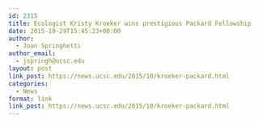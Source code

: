 ```yaml
---
id: 2315
title: Ecologist Kristy Kroeker wins prestigious Packard Fellowship
date: 2015-10-29T15:45:23+00:00
author:
  - Joan Springhetti
author_email:
  - jspringh@ucsc.edu
layout: post
link_post: https://news.ucsc.edu/2015/10/kroeker-packard.html
categories:
  - News
format: link
link_post: https://news.ucsc.edu/2015/10/kroeker-packard.html
---
```

